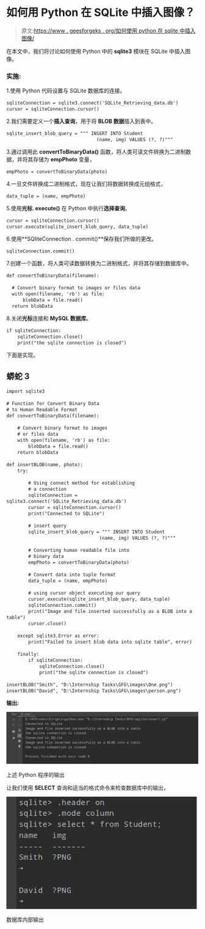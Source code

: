 # 如何用 Python 在 SQLite 中插入图像？

> 原文:[https://www . geesforgeks . org/如何使用 python 在 sqlite 中插入图像/](https://www.geeksforgeeks.org/how-to-insert-image-in-sqlite-using-python/)

在本文中，我们将讨论如何使用 Python 中的 **sqlite3** 模块在 SQLite 中插入图像。

### 实施:

1.使用 Python 代码设置与 SQLite 数据库的连接。

```
sqliteConnection = sqlite3.connect('SQLite_Retrieving_data.db')
cursor = sqliteConnection.cursor()
```

2.我们需要定义一个**插入查询**，用于将 **BLOB 数据**插入到表中。

```
sqlite_insert_blob_query = """ INSERT INTO Student
                                 (name, img) VALUES (?, ?)"""
```

3.通过调用此 **convertToBinaryData()** 函数，将人类可读文件转换为二进制数据，并将其存储为 **empPhoto** 变量，

```
empPhoto = convertToBinaryData(photo)
```

4.一旦文件转换成二进制格式，现在让我们将数据转换成元组格式，

```
data_tuple = (name, empPhoto)
```

5.使用**光标. execute()** 在 Python 中执行**选择查询**。

```
cursor = sqliteConnection.cursor()
cursor.execute(sqlite_insert_blob_query, data_tuple)
```

6.使用**SQliteConnection . commit()**保存我们所做的更改。

```
sqliteConnection.commit()
```

7.创建一个函数，将人类可读数据转换为二进制格式，并将其存储到数据库中。

```
def convertToBinaryData(filename):

  # Convert binary format to images or files data
  with open(filename, 'rb') as file:
      blobData = file.read()
  return blobData
```

8.关闭**光标**连接和 **MySQL 数据库**。

```
if sqliteConnection:
    sqliteConnection.close()
    print("the sqlite connection is closed")
```

下面是实现。

## 蟒蛇 3

```
import sqlite3

# Function for Convert Binary Data 
# to Human Readable Format
def convertToBinaryData(filename):

    # Convert binary format to images 
    # or files data
    with open(filename, 'rb') as file:
        blobData = file.read()
    return blobData

def insertBLOB(name, photo):
    try:

        # Using connect method for establishing
        # a connection
        sqliteConnection = sqlite3.connect('SQLite_Retrieving_data.db')
        cursor = sqliteConnection.cursor()
        print("Connected to SQLite")

        # insert query
        sqlite_insert_blob_query = """ INSERT INTO Student
                                  (name, img) VALUES (?, ?)"""

        # Converting human readable file into 
        # binary data
        empPhoto = convertToBinaryData(photo)

        # Convert data into tuple format
        data_tuple = (name, empPhoto)

        # using cursor object executing our query
        cursor.execute(sqlite_insert_blob_query, data_tuple)
        sqliteConnection.commit()
        print("Image and file inserted successfully as a BLOB into a table")
        cursor.close()

    except sqlite3.Error as error:
        print("Failed to insert blob data into sqlite table", error)

    finally:
        if sqliteConnection:
            sqliteConnection.close()
            print("the sqlite connection is closed")

insertBLOB("Smith", "D:\Internship Tasks\GFG\images\One.png")
insertBLOB("David", "D:\Internship Tasks\GFG\images\person.png")
```

**输出:**

![](img/5c280bc20dac59083abf1c61cf8a3e82.png)

上述 Python 程序的输出

让我们使用 **SELECT** 查询和适当的格式命令来检查数据库中的输出，

![](img/190f187664b4d68fa5314f80f4d92cb2.png)

数据库内部输出